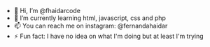 - 👋 Hi, I’m @fhaidarcode
- 🌱 I’m currently learning html, javascript, css and php
- 📫 You can reach me on instagram: @fernandahaidar
- ⚡ Fun fact: I have no idea on what I'm doing but at least I'm trying

<!---
fhaidarcode/fhaidarcode is a ✨ special ✨ repository because its `README.md` (this file) appears on your GitHub profile.
You can click the Preview link to take a look at your changes.
--->
